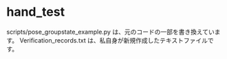 # hand_test


scripts/pose_groupstate_example.py は、元のコードの一部を書き換えています。
Verification_records.txt は、私自身が新規作成したテキストファイルです。
